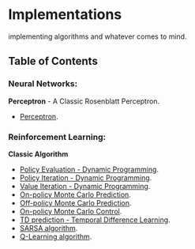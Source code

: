 # Implementations

implementing algorithms and whatever comes to mind.


## Table of Contents

### Neural Networks:

**Perceptron** - A Classic Rosenblatt Perceptron.
  - [Perceptron](https://github.com/pedrommaiaa/Implementations/blob/main/perceptron/perceptron_numpy.py).


### Reinforcement Learning:

**Classic Algorithm**
- [Policy Evaluation - Dynamic Programming]().
- [Policy Iteration - Dynamic Programming]().
- [Value Iteration - Dynamic Programming]().
- [On-policy Monte Carlo Prediction]().
- [Off-policy Monte Carlo Prediction]().
- [On-policy Monte Carlo Control]().
- [TD prediction - Temporal Difference Learning]().
- [SARSA algorithm]().
- [Q-Learning algorithm]().

